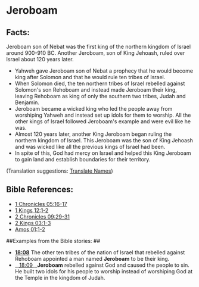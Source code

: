 # Jeroboam #

## Facts: ##

Jeroboam son of Nebat was the first king of the northern kingdom of Israel around 900-910 BC. Another Jeroboam, son of King Jehoash, ruled over Israel about 120 years later.

* Yahweh gave Jeroboam son of Nebat a prophecy that he would become king after Solomon and that he would rule ten tribes of Israel.
* When Solomon died, the ten northern tribes of Israel rebelled against Solomon's son Rehoboam and instead made Jeroboam their king, leaving Rehoboam as king of only the southern two tribes, Judah and Benjamin.
* Jeroboam became a wicked king who led the people away from worshiping Yahweh and instead set up idols for them to worship. All the other kings of Israel followed Jeroboam's example and were evil like he was.
* Almost 120 years later, another King Jeroboam began ruling the northern kingdom of Israel. This Jeroboam was the son of King Jehoash and was wicked like all the previous kings of Israel had been.
* In spite of this, God had mercy on Israel and helped this King Jeroboam to gain land and establish boundaries for their territory.

(Translation suggestions: [Translate Names](en/ta-vol1/translate/man/translate-names))



## Bible References: ##

* [1 Chronicles 05:16-17](en/tn/1ch/help/05/16)
* [1 Kings 12:1-2](en/tn/1ki/help/12/01)
* [2 Chronicles 09:29-31](en/tn/2ch/help/09/29)
* [2 Kings 03:1-3](en/tn/2ki/help/03/01)
* [Amos 01:1-2](en/tn/amo/help/01/01)

##Examples from the Bible stories: ##

* __[18:08](en/tn/obs/help/18/08)__ The other ten tribes of the nation of Israel that rebelled against Rehoboam appointed a man named __Jeroboam__  to be their king.
* __[18:09](en/tn/obs/help/18/09)____Jeroboam__  rebelled against God and caused the people to sin. He built two idols for his people to worship instead of worshiping God at the Temple in the kingdom of Judah.